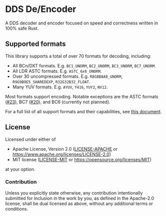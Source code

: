 # DDS De/Encoder

A DDS decoder and encoder focused on speed and correctness written in 100% safe Rust.

## Supported formats

This library supports a total of over 70 formats for decoding, including:

- All BCn/DXT formats. E.g. `BC1_UNORM`, `BC2_UNORM`, `BC3_UNORM`, `BC7_UNORM`.
- All LDR ASTC formats. E.g. `ASTC_6x6_UNORM`.
- Over 30 uncompressed formats. E.g. `R8G8B8A8_UNORM`, `R9G9B9E5_SHAREDEXP`, `R32G32B32_FLOAT`.
- Many YUV formats. E.g. `AYUV`, `Y416`, `YUY2`, `NV12`.

Most formats support encoding. Notable exceptions are the ASTC formats ([#23](https://github.com/RunDevelopment/dds/issues/23)), BC7 ([#20](https://github.com/RunDevelopment/dds/issues/20)), and BC6 (currently not planned).

For a full list of all support formats and their capabilities, see [this document](./supported-formats.md).

## License

Licensed under either of

- Apache License, Version 2.0 ([LICENSE-APACHE](LICENSE-APACHE) or https://www.apache.org/licenses/LICENSE-2.0)
- MIT license ([LICENSE-MIT](LICENSE-MIT) or https://opensource.org/licenses/MIT)

at your option.

### Contribution

Unless you explicitly state otherwise, any contribution intentionally submitted
for inclusion in the work by you, as defined in the Apache-2.0 license, shall be dual licensed as above, without any
additional terms or conditions.
